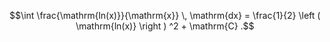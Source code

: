 $$\int \frac{\mathrm{ln(x)}}{\mathrm{x}} \, \mathrm{dx}
= \frac{1}{2} \left ( \mathrm{ln(x)} \right ) ^2 + \mathrm{C} .$$
